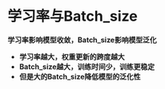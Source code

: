 # 学习率与Batch_size

**学习率影响模型收敛，Batch_size影响模型泛化**

- **学习率越大，权重更新的跨度越大**
- **Batch_size越大，训练时间少，训练更稳定**
- **但是大的Batch_size降低模型的泛化性**